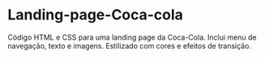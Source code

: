 # Landing-page-Coca-cola
Código HTML e CSS para uma landing page da Coca-Cola. Inclui menu de navegação, texto e imagens. Estilizado com cores e efeitos de transição.
